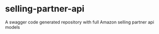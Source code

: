 # selling-partner-api
A swagger code generated repository with full Amazon selling partner api models
